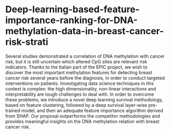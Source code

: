# Deep-learning-based-feature-importance-ranking-for-DNA-methylation-data-in-breast-cancer-risk-strati
Several studies demonstrated a correlation of DNA methylation with cancer risk, but it is still uncertain which altered CpG sites are relevant risk indicators. Thanks to the Italian part of the EPIC project, we wish to discover the most important methylation features for detecting breast cancer risk several years before the diagnosis, in order to conduct targeted interventions on patients. Investigating data science techniques in this context is complex: the high dimensionality, non-linear interactions and interpretability are tough challenges to deal with. In order to overcome these problems, we introduce a novel deep learning survival methodology, based on feature clustering, followed by a deep survival layer-wise pre-trained model, and then an adequate feature importance algorithm derived from SHAP. Our proposal outperforms the competitor methodologies and provides meaningful insights on the DNA methylation relation with breast cancer risk.
